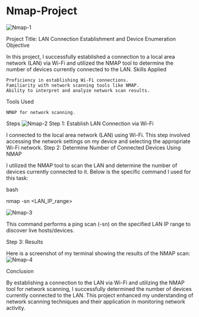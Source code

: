 # Nmap-Project
![Nmap-1](https://github.com/sajerestan1/Nmap/assets/53940361/364e9bfe-9416-41e6-b41f-7a1724b9e6f4)

Project Title: LAN Connection Establishment and Device Enumeration
Objective

In this project, I successfully established a connection to a local area network (LAN) via Wi-Fi and utilized the NMAP tool to determine the number of devices currently connected to the LAN.
Skills Applied

    Proficiency in establishing Wi-Fi connections.
    Familiarity with network scanning tools like NMAP.
    Ability to interpret and analyze network scan results.

Tools Used

    NMAP for network scanning.

Steps
![Nmap-2](https://github.com/sajerestan1/Nmap/assets/53940361/7aff1b78-9be9-4783-8adf-05761f68a7a3)
Step 1: Establish LAN Connection via Wi-Fi

I connected to the local area network (LAN) using Wi-Fi. This step involved accessing the network settings on my device and selecting the appropriate Wi-Fi network.
Step 2: Determine Number of Connected Devices Using NMAP

I utilized the NMAP tool to scan the LAN and determine the number of devices currently connected to it. Below is the specific command I used for this task:

bash

nmap -sn <LAN_IP_range>

![Nmap-3](https://github.com/sajerestan1/Nmap/assets/53940361/92fda1fb-b345-4d5b-b59b-3d040f2b5479)


This command performs a ping scan (-sn) on the specified LAN IP range to discover live hosts/devices.

Step 3: Results

Here is a screenshot of my terminal showing the results of the NMAP scan:
![Nmap-4](https://github.com/sajerestan1/Nmap/assets/53940361/a1efb2a2-2b3e-4a0c-82ef-a746711f898f)



Conclusion

By establishing a connection to the LAN via Wi-Fi and utilizing the NMAP tool for network scanning, I successfully determined the number of devices currently connected to the LAN. This project enhanced my understanding of network scanning techniques and their application in monitoring network activity.

